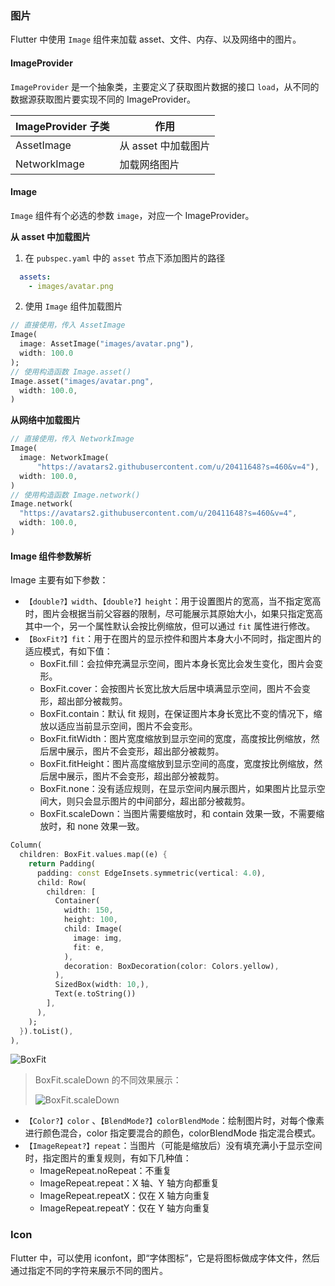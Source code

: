 ### 图片

Flutter 中使用 `Image` 组件来加载 asset、文件、内存、以及网络中的图片。

#### ImageProvider

`ImageProvider` 是一个抽象类，主要定义了获取图片数据的接口 `load`，从不同的数据源获取图片要实现不同的 ImageProvider。

| ImageProvider 子类 | 作用                |
| ------------------ | ------------------- |
| AssetImage         | 从 asset 中加载图片 |
| NetworkImage       | 加载网络图片        |

#### Image

`Image` 组件有个必选的参数 `image`，对应一个 ImageProvider。

**从 asset 中加载图片**

1. 在 `pubspec.yaml` 中的 `asset` 节点下添加图片的路径

```yaml
  assets:
    - images/avatar.png
```

2. 使用 `Image` 组件加载图片

```dart
// 直接使用，传入 AssetImage
Image(
  image: AssetImage("images/avatar.png"),
  width: 100.0
);
// 使用构造函数 Image.asset()
Image.asset("images/avatar.png",
  width: 100.0,
)
```

**从网络中加载图片**

```dart
// 直接使用，传入 NetworkImage
Image(
  image: NetworkImage(
      "https://avatars2.githubusercontent.com/u/20411648?s=460&v=4"),
  width: 100.0,
)
// 使用构造函数 Image.network()
Image.network(
  "https://avatars2.githubusercontent.com/u/20411648?s=460&v=4",
  width: 100.0,
)
```

#### Image 组件参数解析

Image 主要有如下参数：

- `【double?】width`、`【double?】height`：用于设置图片的宽高，当不指定宽高时，图片会根据当前父容器的限制，尽可能展示其原始大小，如果只指定宽高其中一个，另一个属性默认会按比例缩放，但可以通过 `fit` 属性进行修改。
- `【BoxFit?】fit`：用于在图片的显示控件和图片本身大小不同时，指定图片的适应模式，有如下值：
  - BoxFit.fill：会拉伸充满显示空间，图片本身长宽比会发生变化，图片会变形。
  - BoxFit.cover：会按图片长宽比放大后居中填满显示空间，图片不会变形，超出部分被裁剪。
  - BoxFit.contain：默认 fit 规则，在保证图片本身长宽比不变的情况下，缩放以适应当前显示空间，图片不会变形。
  - BoxFit.fitWidth：图片宽度缩放到显示空间的宽度，高度按比例缩放，然后居中展示，图片不会变形，超出部分被裁剪。
  - BoxFit.fitHeight：图片高度缩放到显示空间的高度，宽度按比例缩放，然后居中展示，图片不会变形，超出部分被裁剪。
  - BoxFit.none：没有适应规则，在显示空间内展示图片，如果图片比显示空间大，则只会显示图片的中间部分，超出部分被裁剪。
  - BoxFit.scaleDown：当图片需要缩放时，和 contain 效果一致，不需要缩放时，和 none 效果一致。

```dart
Column(
  children: BoxFit.values.map((e) {
    return Padding(
      padding: const EdgeInsets.symmetric(vertical: 4.0),
      child: Row(
        children: [
          Container(
            width: 150,
            height: 100,
            child: Image(
              image: img,
              fit: e,
            ),
            decoration: BoxDecoration(color: Colors.yellow),
          ),
          SizedBox(width: 10,),
          Text(e.toString())
        ],
      ),
    );
  }).toList(),
),
```

![BoxFit](https://gitee.com/owenlee233/image_store/raw/master/202109251348330.png)

> BoxFit.scaleDown 的不同效果展示：
>
> ![BoxFit.scaleDown](https://gitee.com/owenlee233/image_store/raw/master/202109251358697.png)

- `【Color?】color` 、`【BlendMode?】colorBlendMode`：绘制图片时，对每个像素进行颜色混合，color 指定要混合的颜色，colorBlendMode 指定混合模式。
- `【ImageRepeat?】repeat`：当图片（可能是缩放后）没有填充满小于显示空间时，指定图片的重复规则，有如下几种值：
  - ImageRepeat.noRepeat：不重复
  - ImageRepeat.repeat：X 轴、Y 轴方向都重复
  - ImageRepeat.repeatX：仅在 X 轴方向重复
  - ImageRepeat.repeatY：仅在 Y 轴方向重复

### Icon

Flutter 中，可以使用 iconfont，即“字体图标”，它是将图标做成字体文件，然后通过指定不同的字符来展示不同的图片。

